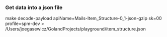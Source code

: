  ### Get data into a json file
 make decode-payload apiName=Mails-Item_Structure-0_1-json-gzip sk=00
 profile=spm-dev > /Users/joegasewicz/GolandProjects/playground/item_structure.json
